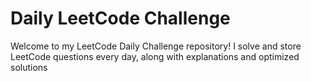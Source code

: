 <h1>Daily LeetCode Challenge</h1>

Welcome to my LeetCode Daily Challenge repository!
I solve and store LeetCode questions every day, along with explanations and optimized solutions
